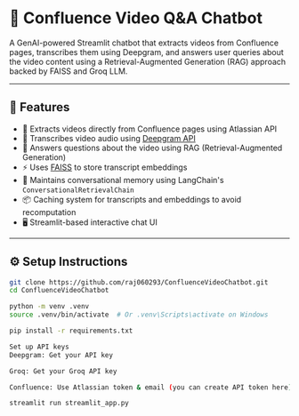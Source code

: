 # 🎥 Confluence Video Q&A Chatbot

A GenAI-powered Streamlit chatbot that extracts videos from Confluence pages, transcribes them using Deepgram, and answers user queries about the video content using a Retrieval-Augmented Generation (RAG) approach backed by FAISS and Groq LLM.

---

## 🚀 Features

- 🔗 Extracts videos directly from Confluence pages using Atlassian API
- 🧠 Transcribes video audio using [Deepgram API](https://deepgram.com/)
- 💬 Answers questions about the video using RAG (Retrieval-Augmented Generation)
- ⚡ Uses [FAISS](https://github.com/facebookresearch/faiss) to store transcript embeddings
- 🧵 Maintains conversational memory using LangChain's `ConversationalRetrievalChain`
- 📦 Caching system for transcripts and embeddings to avoid recomputation
- 🖥️ Streamlit-based interactive chat UI

---

## ⚙️ Setup Instructions

```bash
git clone https://github.com/raj060293/ConfluenceVideoChatbot.git
cd ConfluenceVideoChatbot

python -m venv .venv
source .venv/bin/activate  # Or .venv\Scripts\activate on Windows

pip install -r requirements.txt

Set up API keys
Deepgram: Get your API key

Groq: Get your Groq API key

Confluence: Use Atlassian token & email (you can create API token here)

streamlit run streamlit_app.py
